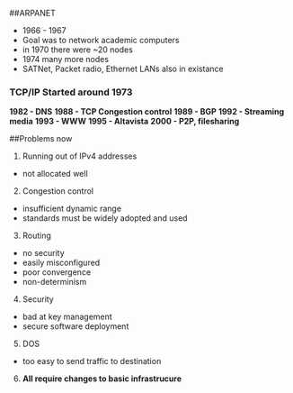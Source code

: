 ##ARPANET
* 1966 - 1967
* Goal was to network academic computers
* in 1970 there were ~20 nodes
* 1974 many more nodes
* SATNet, Packet radio, Ethernet LANs also in existance

### TCP/IP Started around 1973

**1982 - DNS**
**1988 - TCP Congestion control** 
**1989 - BGP**
**1992 - Streaming media**
**1993 - WWW**
**1995 - Altavista**
**2000 - P2P, filesharing**

##Problems now
1. Running out of IPv4 addresses
  * not allocated well
2. Congestion control
  * insufficient dynamic range
  * standards must be widely adopted and used
3. Routing
  * no security
  * easily misconfigured
  * poor convergence
  * non-determinism
4. Security
  * bad at key management
  * secure software deployment
5. DOS
  * too easy to send traffic to destination
6. **All require changes to basic infrastrucure**
